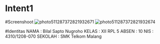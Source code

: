 # Intent1

#Screenshoot
![photo511287372821932671](https://cloud.githubusercontent.com/assets/22608303/19939906/675e0e4a-a15d-11e6-8083-c62f50f93eea.jpg)
![photo511287372821932674](https://cloud.githubusercontent.com/assets/22608303/19939907/678ea690-a15d-11e6-9697-63f8bde89703.jpg)


#Identitas
NAMA : Bilal Sapto Nugroho KELAS : XII RPL 5 ABSEN : 10 NIS : 4310/1208-070 SEKOLAH : SMK Telkom Malang
